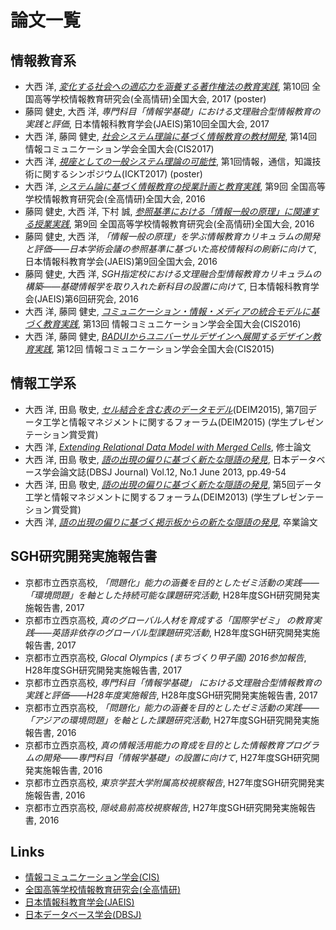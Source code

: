# 論文一覧
## 情報教育系
- 大西 洋, *[変化する社会への適応力を涵養する著作権法の教育実践](2017zen-copyright/README.md)*, 第10回 全国高等学校情報教育研究会(全高情研)全国大会, 2017 (poster)
- 藤岡 健史, 大西 洋, *専門科目「情報学基礎」における文理融合型情報教育の実践と評価*, 日本情報科教育学会(JAEIS)第10回全国大会, 2017
- 大西 洋, 藤岡 健史, *[社会システム理論に基づく情報教育の教材開発](2017CIS-system/README.md)*, 第14回 情報コミュニケーション学会全国大会(CIS2017)
- 大西 洋, *[視座としての一般システム理論の可能性](2017ICKT-system/README.md)*, 第1回情報，通信，知識技術に関するシンポジウム(ICKT2017) (poster)
- 大西 洋, *[システム論に基づく情報教育の授業計画と教育実践](2016zen-system/README.md)*, 第9回 全国高等学校情報教育研究会(全高情研)全国大会, 2016
- 藤岡 健史, 大西 洋, 下村 誠, *[参照基準における「情報一般の原理」に関連する授業実践](http://www.zenkojoken.jp/09kanagawa/subcom/?action=common_download_main&upload_id=1176)*, 第9回 全国高等学校情報教育研究会(全高情研)全国大会, 2016
- 藤岡 健史, 大西 洋, *「情報一般の原理」を学ぶ情報教育カリキュラムの開発と評価――日本学術会議の参照基準に基づいた高校情報科の刷新に向けて*, 日本情報科教育学会(JAEIS)第9回全国大会, 2016
- 藤岡 健史, 大西 洋, *SGH指定校における文理融合型情報教育カリキュラムの構築――基礎情報学を取り入れた新科目の設置に向けて*, 日本情報科教育学会(JAEIS)第6回研究会, 2016
- 大西 洋, 藤岡 健史, *[コミュニケーション・情報・メディアの統合モデルに基づく教育実践](2016CIS-communication/README.md)*, 第13回 情報コミュニケーション学会全国大会(CIS2016)
- 大西 洋, 藤岡 健史, *[BADUIからユニバーサルデザインへ展開するデザイン教育実践](2015CIS-design/README.md)*, 第12回 情報コミュニケーション学会全国大会(CIS2015)

## 情報工学系
- 大西 洋, 田島 敬史, *[セル結合を含む表のデータモデル](2015DEIM-ir/README.md)*(DEIM2015), 第7回データ工学と情報マネジメントに関するフォーラム(DEIM2015) (学生プレゼンテーション賞受賞)
- 大西 洋, *[Extending Relational Data Model with Merged Cells](2015DEIM-ir/README.md)*, 修士論文
- 大西 洋, 田島 敬史, *[語の出現の偏りに基づく新たな隠語の発見](2013DEIM-ir/README.md)*, 日本データベース学会論文誌(DBSJ Journal) Vol.12, No.1 June 2013, pp.49-54
- 大西 洋, 田島 敬史, *[語の出現の偏りに基づく新たな隠語の発見](2013DEIM-ir/README.md)*, 第5回データ工学と情報マネジメントに関するフォーラム(DEIM2013) (学生プレゼンテーション賞受賞)
- 大西 洋, *[語の出現の偏りに基づく掲示板からの新たな隠語の発見](2013DEIM-ir/README.md)*, 卒業論文

## SGH研究開発実施報告書
- 京都市立西京高校, *「問題化」能力の涵養を目的としたゼミ活動の実践――「環境問題」を軸とした持続可能な課題研究活動*, H28年度SGH研究開発実施報告書, 2017
- 京都市立西京高校, *真のグローバル人材を育成する「国際学ゼミ」 の教育実践――英語非依存のグローバル型課題研究活動*, H28年度SGH研究開発実施報告書, 2017
- 京都市立西京高校, *Glocal Olympics (まちづくり甲子園) 2016参加報告*, H28年度SGH研究開発実施報告書, 2017
- 京都市立西京高校, *専門科目「情報学基礎」 における文理融合型情報教育の実践と評価――H28年度実施報告*, H28年度SGH研究開発実施報告書, 2017
- 京都市立西京高校, *「問題化」能力の涵養を目的としたゼミ活動の実践――「アジアの環境問題」を軸とした課題研究活動*, H27年度SGH研究開発実施報告書, 2016
- 京都市立西京高校, *真の情報活用能力の育成を目的とした情報教育プログラムの開発――専門科目「情報学基礎」の設置に向けて*, H27年度SGH研究開発実施報告書, 2016
- 京都市立西京高校, *東京学芸大学附属高校視察報告*, H27年度SGH研究開発実施報告書, 2016
- 京都市立西京高校, *隠岐島前高校視察報告*, H27年度SGH研究開発実施報告書, 2016

## Links
- [情報コミュニケーション学会(CIS)](http://www.cis.gr.jp)
- [全国高等学校情報教育研究会(全高情研)](http://zenkojoken.jp)
- [日本情報科教育学会(JAEIS)](http://jaeis.org)
- [日本データベース学会(DBSJ)](http://dbsj.org)
